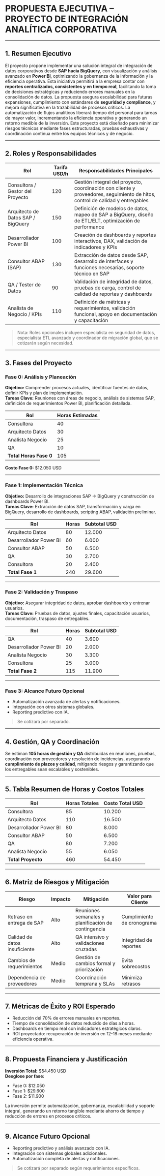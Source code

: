 # PROPUESTA EJECUTIVA – PROYECTO DE INTEGRACIÓN ANALÍTICA CORPORATIVA

---

## 1. Resumen Ejecutivo
El proyecto propone implementar una solución integral de integración de datos corporativos desde **SAP hacia BigQuery**, con visualización y análisis avanzado en **Power BI**, optimizando la gobernanza de la información y la eficiencia operativa. Esta iniciativa permitirá a la empresa contar con **reportes centralizados, consistentes y en tiempo real**, facilitando la toma de decisiones estratégicas y reduciendo errores manuales en la consolidación de datos. La propuesta asegura escalabilidad para futuras expansiones, cumplimiento con estándares de **seguridad y compliance**, y mejora significativa en la trazabilidad de procesos críticos. La automatización de flujos analíticos liberará tiempo del personal para tareas de mayor valor, incrementando la eficiencia operativa y generando un retorno medible de la inversión. Este proyecto está diseñado para minimizar riesgos técnicos mediante fases estructuradas, pruebas exhaustivas y coordinación continua entre los equipos técnicos y de negocio.

---

## 2. Roles y Responsabilidades

| Rol | Tarifa USD/h | Responsabilidades Principales |
|-----|--------------|-------------------------------|
| Consultora / Gestor del Proyecto | 120 | Gestión integral del proyecto, coordinación con cliente y proveedores, seguimiento de hitos, control de calidad y entregables |
| Arquitecto de Datos SAP / BigQuery | 150 | Definición de modelos de datos, mapeo de SAP a BigQuery, diseño de ETL/ELT, optimización de performance |
| Desarrollador Power BI | 100 | Creación de dashboards y reportes interactivos, DAX, validación de indicadores y KPIs |
| Consultor ABAP (SAP) | 130 | Extracción de datos desde SAP, desarrollo de interfaces y funciones necesarias, soporte técnico en SAP |
| QA / Tester de Datos | 90 | Validación de integridad de datos, pruebas de carga, control de calidad de reportes y dashboards |
| Analista de Negocio / KPIs | 110 | Definición de métricas y requerimientos, validación funcional, apoyo en documentación y capacitación |

> Nota: Roles opcionales incluyen especialista en seguridad de datos, especialista ETL avanzado y coordinador de migración global, que se cotizarán según necesidad.

---

## 3. Fases del Proyecto

### Fase 0: Análisis y Planeación
**Objetivo:** Comprender procesos actuales, identificar fuentes de datos, definir KPIs y plan de implementación.  
**Tareas Clave:** Reuniones con áreas de negocio, análisis de sistemas SAP, definición de requerimientos Power BI, planificación detallada.  

| Rol | Horas Estimadas |
|-----|----------------|
| Consultora | 40 |
| Arquitecto Datos | 30 |
| Analista Negocio | 25 |
| QA | 10 |
| **Total Horas Fase 0** | 105 |

**Costo Fase 0:** $12.050 USD

---

### Fase 1: Implementación Técnica
**Objetivo:** Desarrollo de integraciones SAP → BigQuery y construcción de dashboards Power BI.  
**Tareas Clave:** Extracción de datos SAP, transformación y carga en BigQuery, desarrollo de dashboards, scripting ABAP, validación preliminar.  

| Rol | Horas | Subtotal USD |
|-----|-------|-------------|
| Arquitecto Datos | 80 | 12.000 |
| Desarrollador Power BI | 60 | 6.000 |
| Consultor ABAP | 50 | 6.500 |
| QA | 30 | 2.700 |
| Consultora | 20 | 2.400 |
| **Total Fase 1** | 240 | 29.600 |

---

### Fase 2: Validación y Traspaso
**Objetivo:** Asegurar integridad de datos, aprobar dashboards y entrenar usuarios.  
**Tareas Clave:** Pruebas de datos, ajustes finales, capacitación usuarios, documentación, traspaso de entregables.  

| Rol | Horas | Subtotal USD |
|-----|-------|-------------|
| QA | 40 | 3.600 |
| Desarrollador Power BI | 20 | 2.000 |
| Analista Negocio | 30 | 3.300 |
| Consultora | 25 | 3.000 |
| **Total Fase 2** | 115 | 11.900 |

---

### Fase 3: Alcance Futuro Opcional
- Automatización avanzada de alertas y notificaciones.  
- Integración con otros sistemas globales.  
- Reporting predictivo con IA.  

> Se cotizará por separado.

---

## 4. Gestión, QA y Coordinación
Se estiman **105 horas de gestión y QA** distribuidas en reuniones, pruebas, coordinación con proveedores y resolución de incidencias, asegurando **cumplimiento de plazos y calidad**, mitigando riesgos y garantizando que los entregables sean escalables y sostenibles.

---

## 5. Tabla Resumen de Horas y Costos Totales

| Rol | Horas Totales | Costo Total USD |
|-----|---------------|----------------|
| Consultora | 85 | 10.200 |
| Arquitecto Datos | 110 | 16.500 |
| Desarrollador Power BI | 80 | 8.000 |
| Consultor ABAP | 50 | 6.500 |
| QA | 80 | 7.200 |
| Analista Negocio | 55 | 6.050 |
| **Total Proyecto** | 460 | 54.450 |

---

## 6. Matriz de Riesgos y Mitigación

| Riesgo | Impacto | Mitigación | Valor para Cliente |
|--------|---------|-----------|-----------------|
| Retraso en entrega de SAP | Alto | Reuniones semanales y planificación de contingencia | Cumplimiento de cronograma |
| Calidad de datos insuficiente | Alto | QA intensivo y validaciones cruzadas | Integridad de reportes |
| Cambios de requerimientos | Medio | Gestión de cambios formal y priorización | Evita sobrecostos |
| Dependencia de proveedores | Medio | Coordinación temprana y SLAs | Minimiza retrasos |

---

## 7. Métricas de Éxito y ROI Esperado
- Reducción del 70% de errores manuales en reportes.  
- Tiempo de consolidación de datos reducido de días a horas.  
- Dashboards en tiempo real con indicadores estratégicos claros.  
- ROI proyectado: recuperación de inversión en 12-18 meses mediante eficiencia operativa.

---

## 8. Propuesta Financiera y Justificación
**Inversión Total:** $54.450 USD  
**Desglose por fase:**  
- Fase 0: $12.050  
- Fase 1: $29.600  
- Fase 2: $11.900  

La inversión permite automatización, gobernanza, escalabilidad y soporte integral, generando un retorno tangible mediante ahorro de tiempo y reducción de errores en procesos críticos.

---

## 9. Alcance Futuro Opcional
- Reporting predictivo y análisis avanzado con IA.  
- Integración con sistemas globales adicionales.  
- Automatización completa de alertas y notificaciones.  

> Se cotizará por separado según requerimientos específicos.
